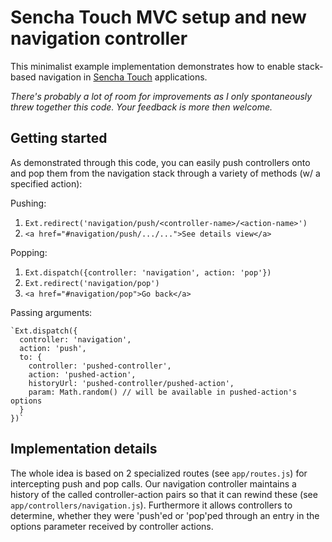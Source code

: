 Sencha Touch MVC setup and new navigation controller
===

This minimalist example implementation demonstrates how to enable stack-based navigation in [Sencha Touch](www.sencha.com/products/touch/) applications.

_There's probably a lot of room for improvements as I only spontaneously threw together this code. Your feedback is more then welcome._


Getting started
---

As demonstrated through this code, you can easily push controllers onto and pop them from the navigation stack through a variety of methods (w/ a specified action):

Pushing:

  1. `Ext.redirect('navigation/push/<controller-name>/<action-name>')`
  2. `<a href="#navigation/push/.../...">See details view</a>`

Popping:

  1. `Ext.dispatch({controller: 'navigation', action: 'pop'})`
  2. `Ext.redirect('navigation/pop')`
  3. `<a href="#navigation/pop">Go back</a>`

Passing arguments:

    `Ext.dispatch({
      controller: 'navigation',
      action: 'push',
      to: {
        controller: 'pushed-controller',
        action: 'pushed-action',
        historyUrl: 'pushed-controller/pushed-action',
        param: Math.random() // will be available in pushed-action's options
      }
    })`


Implementation details
---

The whole idea is based on 2 specialized routes (see `app/routes.js`) for intercepting push and pop calls. Our navigation controller maintains a history of the called controller-action pairs so that it can rewind these (see `app/controllers/navigation.js`). Furthermore it allows controllers to determine, whether they were 'push'ed or 'pop'ped through an entry in the options parameter received by controller actions.
